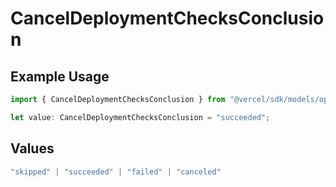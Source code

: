 # CancelDeploymentChecksConclusion

## Example Usage

```typescript
import { CancelDeploymentChecksConclusion } from "@vercel/sdk/models/operations/canceldeployment.js";

let value: CancelDeploymentChecksConclusion = "succeeded";
```

## Values

```typescript
"skipped" | "succeeded" | "failed" | "canceled"
```